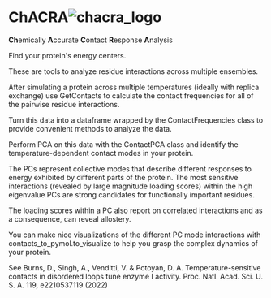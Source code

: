 # ChACRA![chacra_logo](https://github.com/Dan-Burns/ChACRA/assets/58605062/a030ffbb-0a97-4b33-a968-fab2ec7dbee9)




**Ch**emically **A**ccurate **C**ontact **R**esponse **A**nalysis

Find your protein's energy centers.

These are tools to analyze residue interactions across multiple ensembles.

After simulating a protein across multiple temperatures (ideally with replica exchange) use GetContacts to calculate the contact frequencies for all of the pairwise residue interactions.

Turn this data into a dataframe wrapped by the ContactFrequencies class to provide convenient methods to analyze the data.

Perform PCA on this data with the ContactPCA class and identify the temperature-dependent contact modes in your protein.

The PCs represent collective modes that describe different responses to energy exhibited by different parts of the protein.  The most sensitive interactions (revealed by large magnitude loading scores) within the high eigenvalue PCs are strong candidates for functionally important residues.

The loading scores within a PC also report on correlated interactions and as a consequence, can reveal allostery.

You can make nice visualizations of the different PC mode interactions with contacts_to_pymol.to_visualize to help you grasp the complex dynamics of your protein.

See Burns, D., Singh, A., Venditti, V. & Potoyan, D. A. Temperature-sensitive contacts in disordered loops tune enzyme I activity. Proc. Natl. Acad. Sci. U. S. A. 119, e2210537119 (2022)
